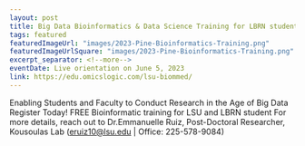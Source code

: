 ```yaml
---
layout: post
title: Big Data Bioinformatics & Data Science Training for LBRN students
tags: featured
featuredImageUrl: "images/2023-Pine-Bioinformatics-Training.png"
featuredImageUrlSquare: "images/2023-Pine-Bioinformatics-Training.png"
excerpt_separator: <!--more-->
eventDate: Live orientation on June 5, 2023
link: https://edu.omicslogic.com/lsu-biommed/
---
```

Enabling Students and Faculty to Conduct Research in the Age of Big Data
Register Today! FREE Bioinformatic training for LSU and LBRN student
For more details, reach out to Dr.Emmanuelle Ruiz, Post-Doctoral Researcher, Kousoulas Lab (eruiz10@lsu.edu | Office: 225-578-9084) 